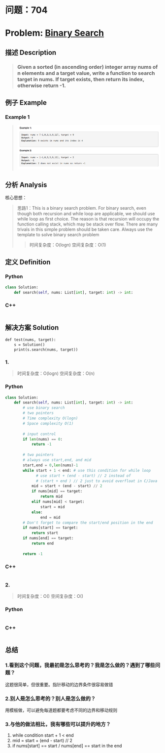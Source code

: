 
# 问题：704
# Problem: [Binary Search](https://leetcode.com/problems/binary-search/description/)

## 描述 Description
> ### Given a sorted (in ascending order) integer array nums of n elements and a target value, write a function to search target in nums. If target exists, then return its index, otherwise return -1.

> ### 

## 例子 Example
### Example 1

> ![example1](../img/704.png)


## 分析 Analysis

核心思想：
> 思路1：This is a binary search problem. For binary search, even though both recursion and while loop are applicable, we should use while loop as first choice. The reason is that recursion will occupy the function calling stack, which may be stack over flow. There are many trivals in this simple problem should be taken care. Always use the template to solve binary search problem
>> 时间复杂度：O(logn)
>> 空间复杂度：O(1)


## 定义 Definition

### Python


```python
class Solution:
    def search(self, nums: List[int], target: int) -> int:

```

### C++

```c++

```


## 解决方案 Solution
```
def test(nums, target):
	s = Solution()
	print(s.search(nums, target))

```
### 1.

> 时间复杂度：O(logn)
> 空间复杂度：O(n)

### Python


```python
class Solution:
    def search(self, nums: List[int], target: int) -> int:
        # use binary search
        # two pointers
        # Time complexity O(logn)
        # Space complexity O(1)
        
        # input control
        if len(nums) == 0:
            return -1
        
        # two pointers
        # always use start,end, and mid
        start,end = 0,len(nums)-1
        while start + 1 < end: # use this condition for while loop
        	  # use start + (end - start) // 2 instead of 
        	  # (start + end ) // 2 just to avoid overfloat in C/Java
            mid = start + (end - start) // 2 
            if nums[mid] == target:
                return mid
            elif nums[mid] < target:
                start = mid
            else:
                end = mid
        # Don't forget to compare the start/end position in the end
        if nums[start] == target:
            return start
        if nums[end] == target:
            return end
        
        return -1
```

### C++

```c++

```


### 2.

> 时间复杂度：O()
> 空间复杂度：O()

### Python


```python

```

### C++

```c++

```



## 总结

### 1.看到这个问题，我最初是怎么思考的？我是怎么做的？遇到了哪些问题？
这题很简单，但很重要。指针移动的边界条件很容易做错


### 2.别人是怎么思考的？别人是怎么做的？
用模板做，可以避免每道题都要考虑不同的边界和移动规则

### 3.与他的做法相比，我有哪些可以提升的地方？
1. while condition start + 1 < end
2. mid = start + (end - start) // 2
3. if nums[start] == start / nums[end] == start in the end



```python

```
